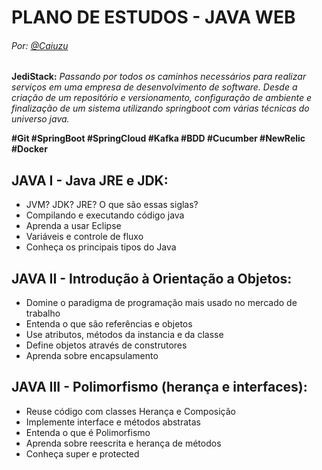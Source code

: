 # PLANO DE ESTUDOS - JAVA WEB 
###### Por: [@Caiuzu](https://github.com/Caiuzu)

**JediStack:** _Passando por todos os caminhos necessários para realizar serviços em uma empresa de desenvolvimento de software.
Desde a criação de um repositório e versionamento, configuração de ambiente e finalização de um sistema utilizando 
springboot com várias técnicas do universo java._

**#Git #SpringBoot #SpringCloud #Kafka #BDD #Cucumber #NewRelic #Docker**

JAVA I - Java JRE e JDK:
---

- JVM? JDK? JRE? O que são essas siglas?
- Compilando e executando código java
- Aprenda a usar Eclipse
- Variáveis e controle de fluxo
- Conheça os principais tipos do Java

JAVA II - Introdução à Orientação a Objetos:
---

- Domine o paradigma de programação mais usado no mercado de trabalho
- Entenda o que são referências e objetos
- Use atributos, métodos da instancia e da classe
- Define objetos através de construtores
- Aprenda sobre encapsulamento

JAVA III - Polimorfismo (herança e interfaces):
---

- Reuse código com classes Herança e Composição
- Implemente interface e métodos abstratas
- Entenda o que é Polimorfismo
- Aprenda sobre reescrita e herança de métodos
- Conheça super e protected